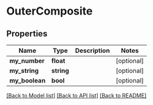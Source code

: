 # OuterComposite

## Properties
Name | Type | Description | Notes
------------ | ------------- | ------------- | -------------
**my_number** | **float** |  | [optional] 
**my_string** | **string** |  | [optional] 
**my_boolean** | **bool** |  | [optional] 

[[Back to Model list]](../../README.md#documentation-for-models) [[Back to API list]](../../README.md#documentation-for-api-endpoints) [[Back to README]](../../README.md)


